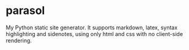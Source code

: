 # parasol
My Python static site generator. It supports markdown, latex, syntax highlighting and sidenotes, using only html and css with no client-side rendering.
